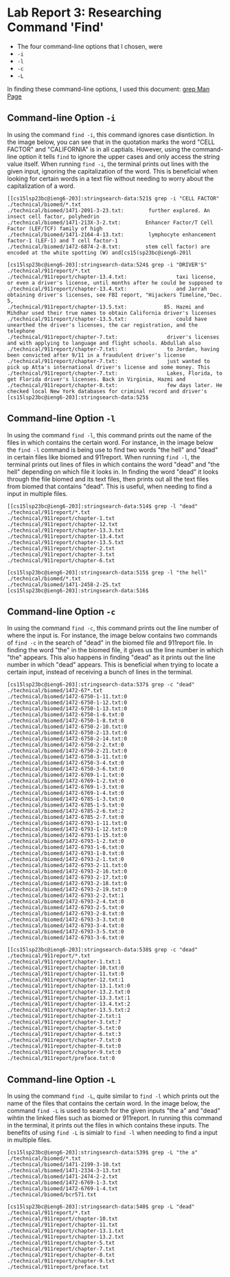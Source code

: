 # Lab Report 3: Researching Command 'Find'
* The four command-line options that I chosen, were
* `-i`
* `-l`
* `-c`
* `-L`

In finding these command-line options, I used this document: [grep Man Page](https://ss64.com/osx/grep.html)
## Command-line Option `-i`

In using the command `find -i`, this command ignores case disntiction. In the image below, you can see that in the quotation marks the word "CELL FACTOR" and "CALIFORNIA" is in all captials. However, using the command-line option it tells `find` to ignore the upper cases and only access the string value itself. When running `find -i`, the terminal prints out lines with the given input, ignoring the capitalization of the word. This is beneficial when looking for certain words in a text file without needing to worry about the capitalization of a word.

```
[[cs15lsp23bc@ieng6-203]:stringsearch-data:521$ grep -i "CELL FACTOR" ./technical/biomed/*.txt
./technical/biomed/1471-2091-3-23.txt:        further explored. An insect cell factor, polyhedrin
./technical/biomed/1471-213X-3-2.txt:        Enhancer Factor/T Cell Factor (LEF/TCF) family of high
./technical/biomed/1471-2164-4-13.txt:        lymphocyte enhancement factor-1 (LEF-1) and T cell factor-1
./technical/biomed/1472-6874-2-8.txt:        stem cell factor) are encoded at the white spotting (W) and[cs15(sp23bc@ieng6-201l 
```
```
[cs15lsp23bc@ieng6-203]:stringsearch-data:524$ grep -i "DRIVER'S" ./technical/911report/*.txt
./technical/911report/chapter-13.4.txt:                taxi license, or even a driver's license, until months after he could be supposed to
./technical/911report/chapter-13.4.txt:                and Jarrah obtaining driver's licenses, see FBI report, "Hijackers Timeline,"Dec. 5,
./technical/911report/chapter-13.5.txt:            85. Hazmi and Mihdhar used their true names to obtain California driver's licenses
./technical/911report/chapter-13.5.txt:                could have unearthed the driver's licenses, the car registration, and the telephone
./technical/911report/chapter-7.txt:                driver's licenses and with applying to language and flight schools. Abdullah also
./technical/911report/chapter-7.txt:                to Jordan, having been convicted after 9/11 in a fraudulent driver's license
./technical/911report/chapter-7.txt:                just wanted to pick up Atta's international driver's license and some money. This
./technical/911report/chapter-7.txt:                Lakes, Florida, to get Florida driver's licenses. Back in Virginia, Hazmi and
./technical/911report/chapter-8.txt:                few days later. He checked local New York databases for criminal record and driver's
[cs15lsp23bc@ieng6-203]:stringsearch-data:525$ 
```

## Command-line Option `-l`

In using the command `find -l`, this command prints out the name of the files in which contains the certain word. For instance, in the image below the `find -l` command is being use to find two words "the hell" and "dead" in certain files like biomed and 911report. When running `find -l`, the terminal prints out lines of files in which contains the word "dead" and "the hell" depending on which file it looks in. In finding the word "dead" it looks through the file biomed and its text files, then prints out all the text files from biomed that contains "dead". This is useful, when needing to find a input in multiple files.

```
[[cs15lsp23bc@ieng6-203]:stringsearch-data:514$ grep -l "dead" ./technical/911report/*.txt
./technical/911report/chapter-1.txt
./technical/911report/chapter-12.txt
./technical/911report/chapter-13.3.txt
./technical/911report/chapter-13.4.txt
./technical/911report/chapter-13.5.txt
./technical/911report/chapter-2.txt
./technical/911report/chapter-3.txt
./technical/911report/chapter-6.txt
```
```
[cs15lsp23bc@ieng6-203]:stringsearch-data:515$ grep -l "the hell" ./technical/biomed/*.txt
./technical/biomed/1471-2458-2-25.txt
[cs15lsp23bc@ieng6-203]:stringsearch-data:516$ 
```

## Command-line Option `-c`

In using the command `find -c`, this command prints out the line number of where the input is. For instance, the image below contains two commands of `find -c` in the search of "dead" in the biomed file and 911report file. In finding the word "the" in the biomed file, it gives us the line number in which "the" appears. This also happens in finding "dead" as it prints out the line number in which "dead" appears. This is beneficial when trying to locate a certain input, instead of receiving a bunch of lines in the terminal.

```
[cs15lsp23bc@ieng6-203]:stringsearch-data:537$ grep -c "dead" ./technical/biomed/1472-67*.txt
./technical/biomed/1472-6750-1-11.txt:0
./technical/biomed/1472-6750-1-12.txt:0
./technical/biomed/1472-6750-1-13.txt:0
./technical/biomed/1472-6750-1-6.txt:0
./technical/biomed/1472-6750-1-8.txt:0
./technical/biomed/1472-6750-2-10.txt:0
./technical/biomed/1472-6750-2-13.txt:0
./technical/biomed/1472-6750-2-14.txt:0
./technical/biomed/1472-6750-2-2.txt:0
./technical/biomed/1472-6750-2-21.txt:0
./technical/biomed/1472-6750-3-11.txt:0
./technical/biomed/1472-6750-3-4.txt:0
./technical/biomed/1472-6750-3-6.txt:0
./technical/biomed/1472-6769-1-1.txt:0
./technical/biomed/1472-6769-1-2.txt:0
./technical/biomed/1472-6769-1-3.txt:0
./technical/biomed/1472-6769-1-4.txt:0
./technical/biomed/1472-6785-1-3.txt:0
./technical/biomed/1472-6785-1-5.txt:0
./technical/biomed/1472-6785-2-6.txt:2
./technical/biomed/1472-6785-2-7.txt:0
./technical/biomed/1472-6793-1-11.txt:0
./technical/biomed/1472-6793-1-12.txt:0
./technical/biomed/1472-6793-1-15.txt:0
./technical/biomed/1472-6793-1-2.txt:0
./technical/biomed/1472-6793-1-6.txt:0
./technical/biomed/1472-6793-1-8.txt:0
./technical/biomed/1472-6793-2-1.txt:0
./technical/biomed/1472-6793-2-11.txt:0
./technical/biomed/1472-6793-2-16.txt:0
./technical/biomed/1472-6793-2-17.txt:0
./technical/biomed/1472-6793-2-18.txt:0
./technical/biomed/1472-6793-2-19.txt:0
./technical/biomed/1472-6793-2-2.txt:1
./technical/biomed/1472-6793-2-4.txt:0
./technical/biomed/1472-6793-2-5.txt:0
./technical/biomed/1472-6793-2-8.txt:0
./technical/biomed/1472-6793-3-3.txt:0
./technical/biomed/1472-6793-3-4.txt:0
./technical/biomed/1472-6793-3-5.txt:0
./technical/biomed/1472-6793-3-6.txt:0
```
```
[[cs15lsp23bc@ieng6-203]:stringsearch-data:538$ grep -c "dead" ./technical/911report/*.txt
./technical/911report/chapter-1.txt:1
./technical/911report/chapter-10.txt:0
./technical/911report/chapter-11.txt:0
./technical/911report/chapter-12.txt:1
./technical/911report/chapter-13.1.txt:0
./technical/911report/chapter-13.2.txt:0
./technical/911report/chapter-13.3.txt:1
./technical/911report/chapter-13.4.txt:2
./technical/911report/chapter-13.5.txt:2
./technical/911report/chapter-2.txt:1
./technical/911report/chapter-3.txt:7
./technical/911report/chapter-5.txt:0
./technical/911report/chapter-6.txt:3
./technical/911report/chapter-7.txt:0
./technical/911report/chapter-8.txt:0
./technical/911report/chapter-9.txt:0
./technical/911report/preface.txt:0
```

## Command-line Option `-L`

In using the command `find -L`, quite similar to `find -l` which prints out the name of the files that contains the certain word. In the image below, the command `find -L` is used to search for the given inputs "the a" and "dead" wihtin the linked files such as biomed or 911report. In running this command in the terminal, it prints out the files in which contains these inputs. The benefits of using `find -L` is simialr to `find -l` when needing to find a input in multiple files.

```
[cs15lsp23bc@ieng6-203]:stringsearch-data:539$ grep -L "the a" ./technical/biomed/*.txt
./technical/biomed/1471-2199-3-10.txt
./technical/biomed/1471-2334-3-13.txt
./technical/biomed/1471-2474-2-2.txt
./technical/biomed/1472-6769-1-3.txt
./technical/biomed/1472-6769-1-4.txt
./technical/biomed/bcr571.txt
```
```
[cs15lsp23bc@ieng6-203]:stringsearch-data:540$ grep -L "dead" ./technical/911report/*.txt
./technical/911report/chapter-10.txt
./technical/911report/chapter-11.txt
./technical/911report/chapter-13.1.txt
./technical/911report/chapter-13.2.txt
./technical/911report/chapter-5.txt
./technical/911report/chapter-7.txt
./technical/911report/chapter-8.txt
./technical/911report/chapter-9.txt
./technical/911report/preface.txt
```
